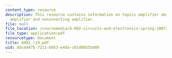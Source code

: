 ```yaml
---
content_type: resource
description: This resource contains information on topics amplifier abstraction, operational
  amplifier and noninverting amplifier.
file: null
file_location: /coursemedia/6-002-circuits-and-electronics-spring-2007/8dcd447b7211b053e4dac01d80555d89_6002_l19.pdf
file_type: application/pdf
resourcetype: Document
title: 6002_l19.pdf
uid: 8dcd447b-7211-b053-e4da-c01d80555d89
---
```

